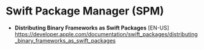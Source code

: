 # Swift Package Manager (SPM)

- **Distributing Binary Frameworks as Swift Packages** [EN-US] \
https://developer.apple.com/documentation/swift_packages/distributing_binary_frameworks_as_swift_packages